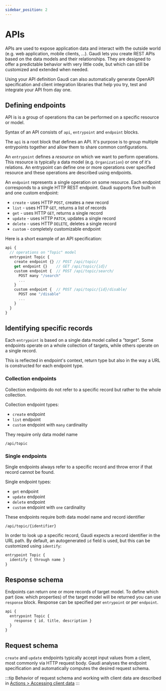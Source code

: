 ```yaml
---
sidebar_position: 2
---
```


# APIs

APIs are used to expose application data and interact with the outside world (e.g. web application, mobile clients, ...). Gaudi lets you create REST APIs based on the data models and their relationships. They are designed to offer a predictable behavior with very little code, but which can still be customized and extended when needed.

Using your API definition Gaudi can also automatically generate OpenAPI specification and client integration libraries that help you try, test and integrate your API from day one.

## Defining endpoints

API is is a group of operations tha can be performed on a specific resource or model.

Syntax of an API consists of `api`, `entrypoint` and `endpoint` blocks.

The `api` is a root block that defines an API. It's purpose is to group multiple entrypoints together and allow them to share common configurations.

An `entrypoint` defines a _resource_ on which we want to perform operations. This resource is typically a data model (e.g. `Organization`) or one of it's relations. An entrypoint can define one or more operations over specified resource and these operations are described using endpoints.

An `endpoint` represents a single operation on some resource. Each endpoint corresponds to a single HTTP REST endpoint. Gaudi supports five built-in and one custom endpoint:

- `create` - uses HTTP `POST`, creates a new record
- `list` - uses HTTP `GET`, returns a list of records
- `get` - uses HTTP `GET`, returns a single record
- `update` - uses HTTP `PATCH`, updates a single record
- `delete` - uses HTTP `DELETE`, deletes a single record
- `custom` - completely customizable endpoint

Here is a short example of an API specification:

```javascript
api {
  // operations on "Topic" model
  entrypoint Topic {
    create endpoint {} // POST /api/topic/
    get endpoint {}    // GET /api/topic/{id}/
    custom endpoint {  // POST /api/topic/search/
      POST many "/search"
      ...
    }
    custom endpoint {  // POST /api/topic/{id}/disable/
      POST one "/disable"
      ...
    }
  }
}
```

## Identifying specific records

Each `entrypoint` is based on a single data model called a _"target"_. Some endpoints operate on a whole collection of targets, while others operate on a single record.

This is reflected in endpoint's context, return type but also in the way a URL is constructed for each endpoint type.

### Collection endpoints

Collection endpoints do not refer to a specific record but rather to the whole collection.

Collection endpoint types:

- `create` endpoint
- `list` endpoint
- `custom` endpoint with `many` cardinality

They require only data model name

```
/api/topic
```

### Single endpoints

Single endpoints always refer to a specific record and throw error if that record cannot be found.

Single endpoint types:

- `get` endpoint
- `update` endpoint
- `delete` endpoint
- `custom` endpoint with `one` cardinality

These endpoints require both data model name and record identifier

```
/api/topic/{identifier}
```

In order to look up a specific record, Gaudi expects a record identifier in the URL path. By default, an autogenerated `id` field is used, but this can be customized using `identify`:

```js
entrypoint Topic {
  identify { through name }
}
```

## Response schema

Endpoints can return one or more records of target model. To define which part (iow. which properties) of the target model will be returned you can use `response` block. Response can be specified per `entrypoint` or per `endpoint`.

```js
api {
  entrypoint Topic {
    response { id, title, description }
  }
}
```

## Request schema

`create` and `update` endpoints typically accept input values from a client, most commonly via HTTP request body. Gaudi analyses the endpoint specification and automatically computes the desired request schema.

:::tip
Behavior of request schema and working with client data are described in [Actions > Accessing client data](./actions.md#accessing-client-data)
:::